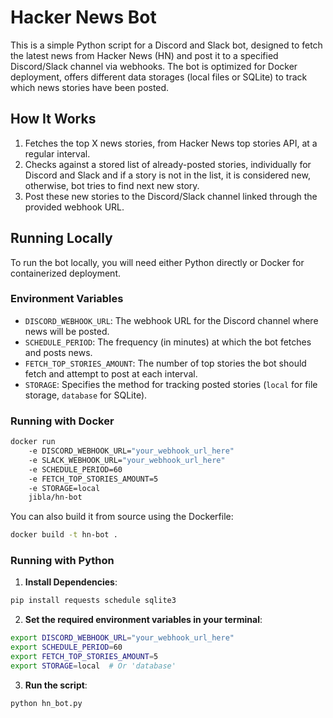 # Hacker News Bot

This is a simple Python script for a Discord and Slack bot, designed to fetch the latest news from Hacker News (HN) and post it to a specified Discord/Slack channel via webhooks. The bot is optimized for Docker deployment, offers different data storages (local files or SQLite) to track which news stories have been posted.

## How It Works

1. Fetches the top X news stories, from Hacker News top stories API, at a regular interval.
2. Checks against a stored list of already-posted stories, individually for Discord and Slack and if a story is not in the list, it is considered new, otherwise, bot tries to find next new story.
3. Post these new stories to the Discord/Slack channel linked through the provided webhook URL.

## Running Locally

To run the bot locally, you will need either Python directly or Docker for containerized deployment.

### Environment Variables

- `DISCORD_WEBHOOK_URL`: The webhook URL for the Discord channel where news will be posted.
- `SCHEDULE_PERIOD`: The frequency (in minutes) at which the bot fetches and posts news.
- `FETCH_TOP_STORIES_AMOUNT`: The number of top stories the bot should fetch and attempt to post at each interval.
- `STORAGE`: Specifies the method for tracking posted stories (`local` for file storage, `database` for SQLite).


### Running with Docker

```bash
docker run
    -e DISCORD_WEBHOOK_URL="your_webhook_url_here"
    -e SLACK_WEBHOOK_URL="your_webhook_url_here"
    -e SCHEDULE_PERIOD=60
    -e FETCH_TOP_STORIES_AMOUNT=5
    -e STORAGE=local
    jibla/hn-bot
```

You can also build it from source using the Dockerfile:

```bash
docker build -t hn-bot .
```

### Running with Python

1. **Install Dependencies**:
```bash
pip install requests schedule sqlite3
```
2. **Set the required environment variables in your terminal**:
```bash
export DISCORD_WEBHOOK_URL="your_webhook_url_here"
export SCHEDULE_PERIOD=60
export FETCH_TOP_STORIES_AMOUNT=5
export STORAGE=local  # Or 'database'
```
3. **Run the script**:
```bash
python hn_bot.py
```